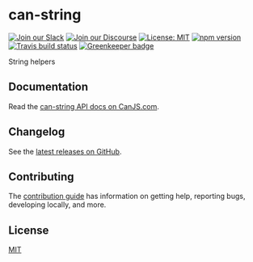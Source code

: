 # can-string

[![Join our Slack](https://img.shields.io/badge/slack-join%20chat-611f69.svg)](https://www.bitovi.com/community/slack?utm_source=badge&utm_medium=badge&utm_campaign=pr-badge&utm_content=badge)
[![Join our Discourse](https://img.shields.io/discourse/https/forums.bitovi.com/posts.svg)](https://forums.bitovi.com/?utm_source=badge&utm_medium=badge&utm_campaign=pr-badge&utm_content=badge)
[![License: MIT](https://img.shields.io/badge/license-MIT-blue.svg)](https://github.com/canjs/can-string/blob/master/LICENSE)
[![npm version](https://badge.fury.io/js/can-string.svg)](https://www.npmjs.com/package/can-string)
[![Travis build status](https://travis-ci.org/canjs/can-string.svg?branch=master)](https://travis-ci.org/canjs/can-string)
[![Greenkeeper badge](https://badges.greenkeeper.io/canjs/can-string.svg)](https://greenkeeper.io/)

String helpers

## Documentation

Read the [can-string API docs on CanJS.com](https://canjs.com/doc/can-string.html).

## Changelog

See the [latest releases on GitHub](https://github.com/canjs/can-string/releases).

## Contributing

The [contribution guide](https://github.com/canjs/can-string/blob/master/CONTRIBUTING.md) has information on getting help, reporting bugs, developing locally, and more.

## License

[MIT](https://github.com/canjs/can-string/blob/master/LICENSE)

